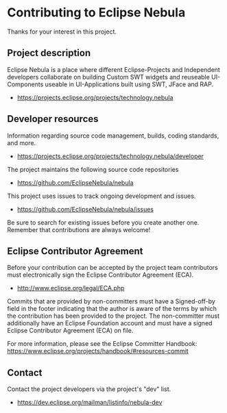 # Contributing to Eclipse Nebula

Thanks for your interest in this project.

## Project description

Eclipse Nebula is a place where different Eclipse-Projects and Independent
developers collaborate on building Custom SWT widgets and reuseable
UI-Components useable in UI-Applications built using SWT, JFace and RAP.

* https://projects.eclipse.org/projects/technology.nebula

## Developer resources

Information regarding source code management, builds, coding standards, and
more.

* https://projects.eclipse.org/projects/technology.nebula/developer

The project maintains the following source code repositories

* https://github.com/EclipseNebula/nebula

This project uses issues  to track ongoing development and issues.

* https://github.com/EclipseNebula/nebula/issues

Be sure to search for existing issues before you create another one. Remember that
contributions are always welcome!

## Eclipse Contributor Agreement

Before your contribution can be accepted by the project team contributors must
electronically sign the Eclipse Contributor Agreement (ECA).

* http://www.eclipse.org/legal/ECA.php

Commits that are provided by non-committers must have a Signed-off-by field in
the footer indicating that the author is aware of the terms by which the
contribution has been provided to the project. The non-committer must
additionally have an Eclipse Foundation account and must have a signed Eclipse
Contributor Agreement (ECA) on file.

For more information, please see the Eclipse Committer Handbook:
https://www.eclipse.org/projects/handbook/#resources-commit

## Contact

Contact the project developers via the project's "dev" list.

* https://dev.eclipse.org/mailman/listinfo/nebula-dev
